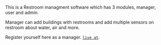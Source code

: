 This is a Restroom managment software which has 3 modules, manager, user and admin.

Manager can add buildings with restrooms and add multiple sensors on restroom about water, air and more.

Register yourself here as a manager. [`live at`](https://restroom-next.vercel.app/).
